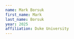 ```yaml
---
name: Mark Borsuk
first_name: Mark
last_name: Borsuk
year: 2025
affiliation: Duke University
---
```


